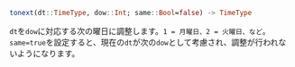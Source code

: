 ```julia
tonext(dt::TimeType, dow::Int; same::Bool=false) -> TimeType
```

`dt`を`dow`に対応する次の曜日に調整します。`1 = 月曜日、2 = 火曜日、など`。`same=true`を設定すると、現在の`dt`が次の`dow`として考慮され、調整が行われないようになります。

